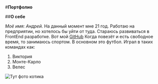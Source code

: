 #**Портфолио**

##**О себе**

_Моё имя: Андрей._ На данный момент мне 21 год. Работаю на предприятии, но хотелось бы уйти от туда. Стараюсь развиваться в FrontEnd разработке. Вот мой [GitHub](https://github.com/H1Znt)
  Когда повезёт и есть свободное время, то занимаюсь спортом. В основном это футбол.
Играл в таких командах как: 
1. Виктория
2. Монте-Карло
3. Велес


![Тут фото котика](https://gas-kvas.com/grafic/uploads/posts/2023-10/1696420310_gas-kvas-com-p-kartinki-malenkie-kotikov-41.jpg)